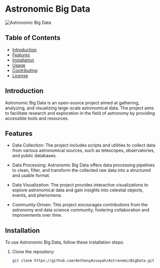 # Astronomic Big Data

![Astronomic Big Data](https://github.com/AnthonyAssayah/AstronomicBigData/blob/master/assets/astronomy.jpg)

## Table of Contents

- [Introduction](#introduction)
- [Features](#features)
- [Installation](#installation)
- [Usage](#usage)
- [Contributing](#contributing)
- [License](#license)

## Introduction

Astronomic Big Data is an open-source project aimed at gathering, analyzing, and visualizing large-scale astronomical data. The project aims to facilitate research and exploration in the field of astronomy by providing accessible tools and resources.

## Features

- Data Collection: The project includes scripts and utilities to collect data from various astronomical sources, such as telescopes, observatories, and public databases.

- Data Processing: Astronomic Big Data offers data processing pipelines to clean, filter, and transform the collected raw data into a structured and usable format.

- Data Visualization: The project provides interactive visualizations to explore astronomical data and gain insights into celestial objects, events, and phenomena.

- Community-Driven: This project encourages contributions from the astronomy and data science community, fostering collaboration and improvements over time.

## Installation

To use Astronomic Big Data, follow these installation steps:

1. Clone the repository:

   ```bash
   git clone https://github.com/AnthonyAssayah/AstronomicBigData.git
